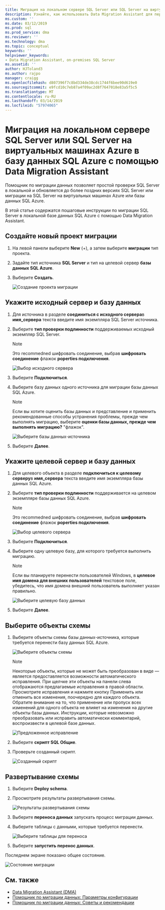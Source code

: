 ```yaml
---
title: Миграция на локальном сервере SQL Server или SQL Server на виртуальных машинах Azure в базу данных SQL Azure с помощью Data Migration Assistant | Документация Майкрософт
description: Узнайте, как использовать Data Migration Assistant для переноса в SQL Server в локальной базе данных SQL Azure
ms.custom: ''
ms.date: 03/12/2019
ms.prod: sql
ms.prod_service: dma
ms.reviewer: ''
ms.technology: dma
ms.topic: conceptual
keywords: ''
helpviewer_keywords:
- Data Migration Assistant, on-premises SQL Server
ms.assetid: ''
author: HJToland3
ms.author: rajpo
manager: craigg
ms.openlocfilehash: d807396f7c8bd334de38cdc1744f6bee90d619e0
ms.sourcegitcommit: e9fcd10c7eb87a4f09ac2d8f7647018e83a5f5c5
ms.translationtype: MT
ms.contentlocale: ru-RU
ms.lasthandoff: 03/14/2019
ms.locfileid: "57974065"
---
```

# <a name="migrate-on-premises-sql-server-or-sql-server-on-azure-vms-to-azure-sql-database-using-the-data-migration-assistant"></a>Миграция на локальном сервере SQL Server или SQL Server на виртуальных машинах Azure в базу данных SQL Azure с помощью Data Migration Assistant

Помощник по миграции данных позволяет простой проверки SQL Server в локальной и обновляется до более поздних версиях SQL Server или миграции на SQL Server на виртуальных машинах Azure или базы данных SQL Azure.

В этой статье содержатся пошаговые инструкции по миграции SQL Server в локальной базе данных SQL Azure с помощью Data Migration Assistant.   

## <a name="create-a-new-migration-project"></a>Создайте новый проект миграции

1. На левой панели выберите **New** (+), а затем выберите **миграции** тип проекта.

2. Задайте тип источника **SQL Server** и тип на целевой сервер **базы данных SQL Azure**.

3. Выберите **Создать**.

   ![Создание проекта миграции](../dma/media/NewCreate1.png)

## <a name="specify-the-source-server-and-database"></a>Укажите исходный сервер и базу данных

1. Для источника в разделе **соединиться с исходного сервера**в **имя_сервера** текста введите имя экземпляра SQL Server источника.

2. Выберите **тип проверки подлинности** поддерживаемых исходный экземпляр SQL Server.

   > [!NOTE]
   > Это recommedned шифровать соединение, выбрав **шифровать соединение** флажок **poperties подключения**.

    ![Выбор исходного сервера](../dma/media/select-source-server.png)

3. Выберите **Подключиться**.

4. Выберите базу данных одного источника для миграции базы данных SQL Azure.

   > [!NOTE]
   > Если вы хотите оценить базы данных и представление и применить рекомендованные способы устранения проблемы, прежде чем выполнять миграцию, выберите **оценки базы данных, прежде чем выполнять миграцию?** "флажок".

    ![Выберите базы данных-источника](../dma/media/select-source-database.png)

5. Выберите **Далее**.

## <a name="specify-the-target-server-and-database"></a>Укажите целевой сервер и базу данных

1. Для целевого объекта в разделе **подключиться к целевому серверу**в **имя_сервера** текста введите имя экземпляра базы данных SQL Azure. 

2. Выберите **тип проверки подлинности** поддерживается на целевом экземпляре базы данных SQL Azure.

   > [!NOTE]
   > Это recommedned шифровать соединение, выбрав **шифровать соединение** флажок **poperties подключения**.

     ![Выбор целевого сервера](../dma/media/select-target-server.png)

3. Выберите **Подключиться**.

4. Выберите одну целевую базу, для которого требуется выполнить миграцию.

   > [!NOTE]
   > Если вы планируете перенести пользователей Windows, в **целевое имя домена для внешних пользователей** текстовое поле, убедитесь, что имя домена внешний пользователь выполняет указан правильно.

    ![Выберите целевую базу данных](../dma/media/select-target-database.png)

5. Выберите **Далее**.

## <a name="select-schema-objects"></a>Выберите объекты схемы

1.  Выберите объекты схемы базы данных-источника, которые требуется перенести базу данных SQL Azure.

    ![Выберите объекты схемы](../dma/media/select-schema-objects.png)

       > [!NOTE]
       > Некоторые объекты, которые не может быть преобразован в виде — является предоставляется возможности автоматического исправления. При щелчке эти объекты на панели слева отображаются предлагаемые исправления в правой области. Просмотрите исправления и нажмите кнопку Применить или отменить все изменения, поочередно для каждого объекта. Обратите внимание на то, что применение или пропуск всех изменений для одного объекта не влияет на изменения на другие объекты базы данных. Инструкции, которые невозможно преобразовать или исправить автоматически комментарий, воспроизвести в целевой базе данных.

    ![Предложенное исправление](../dma/media/suggested-fix.png)

2. Выберите **скрипт SQL Общие**.
 
3. Проверьте созданный скрипт.

    ![Созданный скрипт](../dma/media/generated-script.png)

## <a name="deploy-schema"></a>Развертывание схемы

1. Выберите **Deploy schema**.

2. Просмотрите результаты развертывания схемы.
 
    ![Результаты развертывания схемы](../dma/media/schema-deployment-results.png)

3. Выберите **переноса данных** запускать процесс миграции данных.
 
4. Выберите таблицы с данными, которые требуется перенести.

    ![Выберите таблицы для переноса](../dma/media/select-tables-to-migrate.png) 

5. Выберите **запустить перенос данных**.
 
Последнем экране показано общее состояние.

   ![Состояние миграции](../dma/media/migration-status.png) 

## <a name="see-also"></a>См. также

- [Data Migration Assistant (DMA)](../dma/dma-overview.md)
- [Помощник по миграции данных: Параметры конфигурации](../dma/dma-configurationsettings.md)
- [Помощник по миграции данных: Советы и рекомендации](../dma/dma-bestpractices.md)
